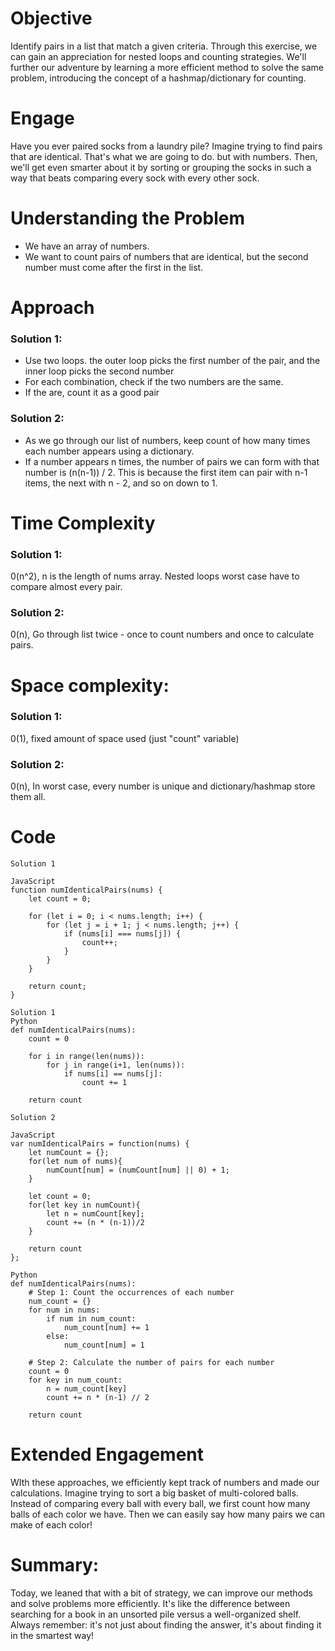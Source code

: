 # Objective
Identify pairs in a list that match a given criteria. Through this exercise, we can gain an appreciation for nested loops and counting strategies. We'll further our adventure by learning a more efficient method to solve the same problem, introducing the concept of a hashmap/dictionary for counting.

# Engage
Have you ever paired socks from a laundry pile? Imagine trying to find pairs that are identical. That's what we are going to do. but with numbers. Then, we'll get even smarter about it by sorting or grouping the socks in such a way that beats comparing every sock with every other sock. 

# Understanding the Problem
- We have an array of numbers.
- We want to count pairs of numbers that are identical, but the second number must come after the first in the list.

# Approach
### Solution 1: 
- Use two loops. the outer loop picks the first number of the pair, and the inner loop picks the second number
- For each combination, check if the two numbers are the same.
- If the are, count it as a good pair
### Solution 2:
- As we go through our list of numbers, keep count of how many times each number appears using a dictionary.
- If a number appears n times, the number of pairs we can form with that number is (n(n-1)) / 2. This is because the first item can pair with n-1 items, the next with n - 2, and so on down to 1.


# Time Complexity
### Solution 1: 
0(n^2), n is the length of nums array. Nested loops worst case have to compare almost every pair.
### Solution 2: 
0(n), Go through list twice - once to count numbers and once to calculate pairs.
# Space complexity:
### Solution 1: 
0(1), fixed amount of space used (just "count" variable)
### Solution 2: 
0(n), In worst case, every number is unique and dictionary/hashmap store them all.
# Code
```
Solution 1

JavaScript
function numIdenticalPairs(nums) {
    let count = 0;

    for (let i = 0; i < nums.length; i++) {
        for (let j = i + 1; j < nums.length; j++) {
            if (nums[i] === nums[j]) {
                count++;
            }
        }
    }

    return count;
}

Solution 1
Python
def numIdenticalPairs(nums):
    count = 0

    for i in range(len(nums)):
        for j in range(i+1, len(nums)):
            if nums[i] == nums[j]:
                count += 1
                
    return count
```
```
Solution 2

JavaScript
var numIdenticalPairs = function(nums) {
    let numCount = {};
    for(let num of nums){
        numCount[num] = (numCount[num] || 0) + 1;
    }

    let count = 0;
    for(let key in numCount){
        let n = numCount[key];
        count += (n * (n-1))/2
    }

    return count
};

Python
def numIdenticalPairs(nums):
    # Step 1: Count the occurrences of each number
    num_count = {}
    for num in nums:
        if num in num_count:
            num_count[num] += 1
        else:
            num_count[num] = 1

    # Step 2: Calculate the number of pairs for each number
    count = 0
    for key in num_count:
        n = num_count[key]
        count += n * (n-1) // 2
                
    return count

```

# Extended Engagement
WIth these approaches, we efficiently kept track of numbers and made our calculations. Imagine trying to sort a big basket of multi-colored balls. Instead of comparing every ball with every ball, we first count how many balls of each color we have. Then we can easily say how many pairs we can make of each color!

# Summary:
Today, we leaned that with a bit of strategy, we can improve our methods and solve problems more efficiently. It's like the difference between searching for a book in an unsorted pile versus a well-organized shelf. Always remember: it's not just about finding the answer, it's about finding it in the smartest way!
